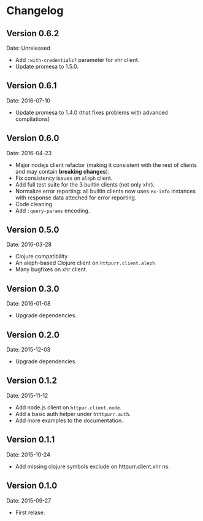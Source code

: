 # Changelog #

## Version 0.6.2 ##

Date: Unreleased

- Add `:with-credentials?` parameter for xhr client.
- Update promesa to 1.5.0.


## Version 0.6.1 ##

Date: 2016-07-10

- Update promesa to 1.4.0 (that fixes problems with advanced compilations)


## Version 0.6.0 ##

Date: 2016-04-23

- Major nodejs client refactor (making it consistent with the rest of clients and
  may contain **breaking changes**).
- Fix consistency issues on `aleph` client.
- Add full test suite for the 3 builtin clients (not only xhr).
- Normalize error reporting: all builtin clients now uses `ex-info`
  instances with response data atteched for error reporting.
- Code cleaning
- Add `:query-params` encoding.


## Version 0.5.0 ##

Date: 2016-03-28

- Clojure compatibility
- An aleph-based Clojure client on `httpurr.client.aleph`
- Many bugfixes on xhr client.


## Version 0.3.0 ##

Date: 2016-01-08

- Upgrade dependencies.


## Version 0.2.0 ##

Date: 2015-12-03

- Upgrade dependencies.


## Version 0.1.2 ##

Date: 2015-11-12

- Add node.js client on `httpur.client.node`.
- Add a basic auth helper under `htttpurr.auth`.
- Add more examples to the documentation.


## Version 0.1.1 ##

Date: 2015-10-24

- Add missing clojure symbols exclude on httpurr.client.xhr ns.


## Version 0.1.0 ##

Date: 2015-09-27

- First relase.
